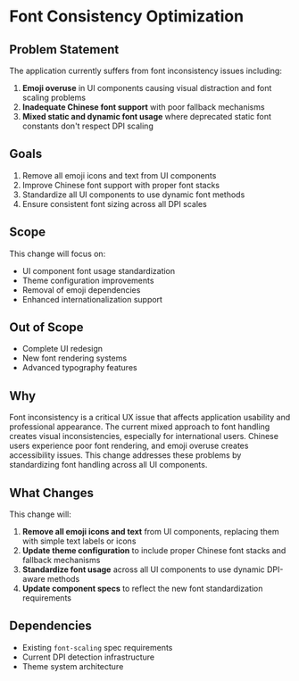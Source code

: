# Font Consistency Optimization

## Problem Statement
The application currently suffers from font inconsistency issues including:
1. **Emoji overuse** in UI components causing visual distraction and font scaling problems
2. **Inadequate Chinese font support** with poor fallback mechanisms
3. **Mixed static and dynamic font usage** where deprecated static font constants don't respect DPI scaling

## Goals
1. Remove all emoji icons and text from UI components
2. Improve Chinese font support with proper font stacks
3. Standardize all UI components to use dynamic font methods
4. Ensure consistent font sizing across all DPI scales

## Scope
This change will focus on:
- UI component font usage standardization
- Theme configuration improvements
- Removal of emoji dependencies
- Enhanced internationalization support

## Out of Scope
- Complete UI redesign
- New font rendering systems
- Advanced typography features

## Why
Font inconsistency is a critical UX issue that affects application usability and professional appearance. The current mixed approach to font handling creates visual inconsistencies, especially for international users. Chinese users experience poor font rendering, and emoji overuse creates accessibility issues. This change addresses these problems by standardizing font handling across all UI components.

## What Changes
This change will:
1. **Remove all emoji icons and text** from UI components, replacing them with simple text labels or icons
2. **Update theme configuration** to include proper Chinese font stacks and fallback mechanisms
3. **Standardize font usage** across all UI components to use dynamic DPI-aware methods
4. **Update component specs** to reflect the new font standardization requirements

## Dependencies
- Existing `font-scaling` spec requirements
- Current DPI detection infrastructure
- Theme system architecture